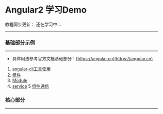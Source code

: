 # Angular2 学习Demo

教程同步更新：  还在学习中...
___

### 基础部分示例
___

* 具体用法参考官方文档基础部分：[https://angular.cn](https://angular.cn)

1. [angular-cli工具使用](./doc/cli.md)
2. [组件](./doc/com.md)
3. [Module](./doc/mod.md)
4. [service](./doc/ser.md)
5 [组件通信](./doc/mes.md)

### 核心部分
___








